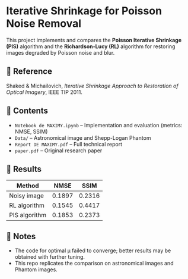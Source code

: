 # Iterative Shrinkage for Poisson Noise Removal

This project implements and compares the **Poisson Iterative Shrinkage (PIS)** algorithm and the **Richardson-Lucy (RL)** algorithm for restoring images degraded by Poisson noise and blur.

## 📘 Reference
Shaked & Michailovich, *Iterative Shrinkage Approach to Restoration of Optical Imagery*, IEEE TIP 2011.

## 📂 Contents

- `Notebook de MAXIMY.ipynb` – Implementation and evaluation (metrics: NMSE, SSIM)
- `Data/` – Astronomical image and Shepp-Logan Phantom
- `Report DE MAXIMY.pdf` – Full technical report
- `paper.pdf` – Original research paper

## 🚀 Results

| Method         | NMSE    | SSIM   |
|----------------|---------|--------|
| Noisy image    | 0.1897  | 0.2316 |
| RL algorithm   | 0.1545  | 0.4417 |
| PIS algorithm  | 0.1853  | 0.2373 |

## 📌 Notes

- The code for optimal μ failed to converge; better results may be obtained with further tuning.
- This repo replicates the comparison on astronomical images and Phantom images.
